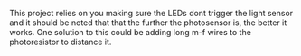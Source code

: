 This project relies on you making sure the LEDs dont trigger the light sensor and it should be noted that that the further the photosensor is, the better it works. One solution to this could be adding long m-f wires to the photoresistor to distance it.
